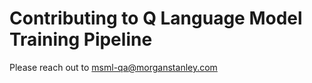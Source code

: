 # Contributing to Q Language Model Training Pipeline

Please reach out to [msml-qa@morganstanley.com](mailto:msml-qa@morganstanley.com)
